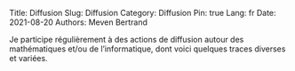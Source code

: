 Title: Diffusion
Slug: Diffusion
Category: Diffusion
Pin: true
Lang: fr
Date: 2021-08-20
Authors: Meven Bertrand

Je participe régulièrement à des actions de diffusion autour des mathématiques et/ou de l’informatique, dont
voici quelques traces diverses et variées.